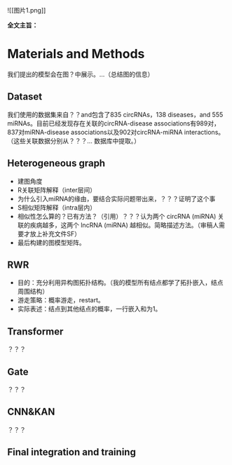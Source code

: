 
![[图片1.png]]

**全文主旨：**
# Materials and Methods
我们提出的模型会在图？中展示。...（总结图的信息）

## Dataset
我们使用的数据集来自？？and包含了835 circRNAs，138 diseases，and 555 miRNAs。目前已经发现存在关联的circRNA-disease associations有989对，837对miRNA-disease associations以及902对circRNA-miRNA interactions。（这些关联数据分别从？？？... 数据库中提取。）

## Heterogeneous graph
- 建图角度
- R关联矩阵解释（inter层间）
- 为什么引入miRNA的缘由，要结合实际问题带出来，？？？证明了这个事
- S相似矩阵解释（intra层内）
- 相似性怎么算的？已有方法？（引用）？？？认为两个 circRNA (miRNA) 关联的疾病越多，这两个 lncRNA (miRNA) 越相似。简略描述方法。（审稿人需要才放上补充文件SF）
- 最后构建的图模型矩阵。

## RWR
- 目的：充分利用异构图拓扑结构。（我的模型所有结点都学了拓扑嵌入，结点周围结构）
- 游走策略：概率游走，restart。
- 实际表述：结点到其他结点的概率，一行嵌入和为1。

## Transformer
？？？

##  Gate
？？？

## CNN&KAN
？？？

## Final integration and training